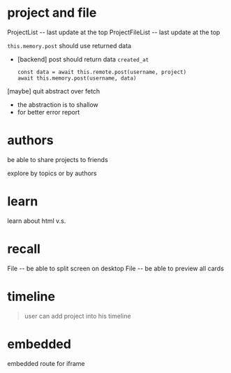 # project and file

ProjectList -- last update at the top
ProjectFileList -- last update at the top

`this.memory.post` should use returned data

- [backend] post should return data `created_at`

  ```
  const data = await this.remote.post(username, project)
  await this.memory.post(username, data)
  ```

[maybe] quit abstract over fetch

- the abstraction is to shallow
- for better error report


# authors

be able to share projects to friends

explore by topics or by authors

# learn

learn about html <span> v.s. <div>

# recall

File -- be able to split screen on desktop
File -- be able to preview all cards

# timeline

> user can add project into his timeline

# embedded

embedded route for iframe
